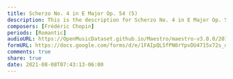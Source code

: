 ```yaml
---
title: Scherzo No. 4 in E Major Op. 54 (5)
description: This is the description for Scherzo No. 4 in E Major Op. 54 by Frédéric Chopin
composers: [Frédéric Chopin]
periods: [Romantic]
audioURL: https://OpenMusicDataset.github.io/Maestro/maestro-v3.0.0/2014/MIDI-UNPROCESSED_06-08_R1_2014_MID--AUDIO_07_R1_2014_wav--4.midi
formURL: https://docs.google.com/forms/d/e/1FAIpQLSfPN0rYpvDU4715x72s_dsyFrV8jyb6f0kvR_xXUmoNFsJHsA/viewform
comments: true
share: true
date: 2021-08-08T07:43:13-06:00
---
```

